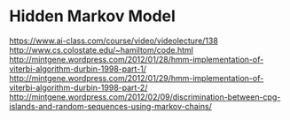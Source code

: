 Hidden Markov Model
==========

https://www.ai-class.com/course/video/videolecture/138
http://www.cs.colostate.edu/~hamiltom/code.html
http://mintgene.wordpress.com/2012/01/28/hmm-implementation-of-viterbi-algorithm-durbin-1998-part-1/
http://mintgene.wordpress.com/2012/01/29/hmm-implementation-of-viterbi-algorithm-durbin-1998-part-2/
http://mintgene.wordpress.com/2012/02/09/discrimination-between-cpg-islands-and-random-sequences-using-markov-chains/
